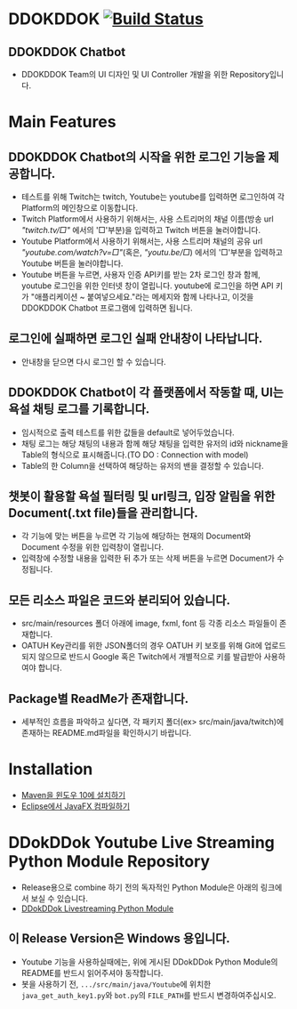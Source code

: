 # DDOKDDOK [![Build Status](https://travis-ci.org/CAU-OSS-2019/team-project-team12.svg?branch=master)](https://travis-ci.org/CAU-OSS-2019/team-project-team12)
## DDOKDDOK Chatbot
 * DDOKDDOK Team의 UI 디자인 및 UI Controller 개발을 위한 Repository입니다.

# Main Features
## DDOKDDOK Chatbot의 시작을 위한 로그인 기능을 제공합니다.
 * 테스트를 위해 Twitch는 twitch, Youtube는 youtube를 입력하면 로그인하여 각 Platform의 메인창으로 이동합니다.
 * Twitch Platform에서 사용하기 위해서는, 사용 스트리머의 채널 이름(방송 url *"twitch.tv/□"* 에서의 '□'부분)을 입력하고 Twitch 버튼을 눌러야합니다.
 * Youtube Platform에서 사용하기 위해서는, 사용 스트리머 채널의 공유 url *"youtube.com/watch?v=□"*(혹은, *"youtu.be/□*) 에서의 '□'부분을 입력하고 Youtube 버튼을 눌러야합니다.
 * Youtube 버튼을 누르면, 사용자 인증 API키를 받는 2차 로그인 창과 함께, youtube 로그인을 위한 인터넷 창이 열립니다. youtube에 로그인을 하면 API 키가 "애플리케이션 ~ 붙여넣으세요."라는 메세지와 함께 나타나고, 이것을 DDOKDDOK Chatbot 프로그램에 입력하면 됩니다.
## 로그인에 실패하면 로그인 실패 안내창이 나타납니다. 
 * 안내창을 닫으면 다시 로그인 할 수 있습니다.
 
## DDOKDDOK Chatbot이 각 플랫폼에서 작동할 때, UI는 욕설 채팅 로그를 기록합니다.
 * 임시적으로 출력 테스트를 위한 값들을 default로 넣어두었습니다.
 * 채팅 로그는 해당 채팅의 내용과 함께 해당 채팅을 입력한 유저의 id와 nickname을 Table의 형식으로 표시해줍니다.(TO DO : Connection with model)
 * Table의 한 Column을 선택하여 해당하는 유저의 밴을 결정할 수 있습니다.
 
## 챗봇이 활용할 욕설 필터링 및 url링크, 입장 알림을 위한 Document(.txt file)들을 관리합니다.
 * 각 기능에 맞는 버튼을 누르면 각 기능에 해당하는 현재의 Document와 Document 수정을 위한 입력창이 열립니다.
 * 입력창에 수정할 내용을 입력한 뒤 추가 또는 삭제 버튼을 누르면 Document가 수정됩니다.

## 모든 리소스 파일은 코드와 분리되어 있습니다.
* src/main/resources 폴더 아래에 image, fxml, font 등 각종 리소스 파일들이 존재합니다.
* OATUH Key관리를 위한 JSON폴더의 경우 OATUH 키 보호를 위해 Git에 업로드되지 않으므로 반드시 Google 혹은 Twitch에서 개별적으로 키를 발급받아 사용하여야 합니다.

## Package별 ReadMe가 존재합니다.
* 세부적인 흐름을 파악하고 싶다면, 각 패키지 폴더(ex> src/main/java/twitch)에 존재하는 README.md파일을 확인하시기 바랍니다.

# Installation
* [Maven을 윈도우 10에 설치하기](https://printhelloworld.tistory.com/113)
* [Eclipse에서 JavaFX 컴파일하기](https://www.eclipse.org/efxclipse/references.html)

# DDokDDok Youtube Live Streaming Python Module Repository
* Release용으로 combine 하기 전의 독자적인 Python Module은 아래의 링크에서 보실 수 있습니다.
* [DDokDDok Livestreaming Python Module](https://github.com/cauchatbot/Youtube)

## 이 Release Version은 Windows 용입니다.
 * Youtube 기능을 사용하실때에는, 위에 게시된 DDokDDok Python Module의 README를 반드시 읽어주셔야 동작합니다.
 * 봇을 사용하기 전, `.../src/main/java/Youtube`에 위치한 `java_get_auth_key1.py`와 `bot.py`의 `FILE_PATH`를 반드시 변경하여주십시오.
